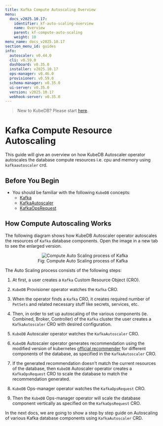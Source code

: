 ```yaml
---
title: Kafka Compute Autoscaling Overview
menu:
  docs_v2025.10.17:
    identifier: kf-auto-scaling-overview
    name: Overview
    parent: kf-compute-auto-scaling
    weight: 10
menu_name: docs_v2025.10.17
section_menu_id: guides
info:
  autoscaler: v0.44.0
  cli: v0.59.0
  dashboard: v0.35.0
  installer: v2025.10.17
  ops-manager: v0.46.0
  provisioner: v0.59.0
  schema-manager: v0.35.0
  ui-server: v0.35.0
  version: v2025.10.17
  webhook-server: v0.35.0
---
```


> New to KubeDB? Please start [here](/docs/v2025.10.17/README).

# Kafka Compute Resource Autoscaling

This guide will give an overview on how KubeDB Autoscaler operator autoscales the database compute resources i.e. cpu and memory using `kafkaautoscaler` crd.

## Before You Begin

- You should be familiar with the following `KubeDB` concepts:
  - [Kafka](/docs/v2025.10.17/guides/kafka/concepts/kafka)
  - [KafkaAutoscaler](/docs/v2025.10.17/guides/kafka/concepts/kafkaautoscaler)
  - [KafkaOpsRequest](/docs/v2025.10.17/guides/kafka/concepts/kafkaopsrequest)

## How Compute Autoscaling Works

The following diagram shows how KubeDB Autoscaler operator autoscales the resources of `Kafka` database components. Open the image in a new tab to see the enlarged version.

<figure align="center">
  <img alt="Compute Auto Scaling process of Kafka" src="/docs/v2025.10.17/images/day-2-operation/kafka/kf-compute-autoscaling.svg">
<figcaption align="center">Fig: Compute Auto Scaling process of Kafka</figcaption>
</figure>

The Auto Scaling process consists of the following steps:

1. At first, a user creates a `Kafka` Custom Resource Object (CRO).

2. `KubeDB` Provisioner operator watches the `Kafka` CRO.

3. When the operator finds a `Kafka` CRO, it creates required number of `PetSets` and related necessary stuff like secrets, services, etc.

4. Then, in order to set up autoscaling of the various components (ie. Combined, Broker, Controller) of the `Kafka` cluster the user creates a `KafkaAutoscaler` CRO with desired configuration.

5. `KubeDB` Autoscaler operator watches the `KafkaAutoscaler` CRO.

6. `KubeDB` Autoscaler operator generates recommendation using the modified version of kubernetes [official recommender](https://github.com/kubernetes/autoscaler/tree/master/vertical-pod-autoscaler/pkg/recommender) for different components of the database, as specified in the `KafkaAutoscaler` CRO.

7. If the generated recommendation doesn't match the current resources of the database, then `KubeDB` Autoscaler operator creates a `KafkaOpsRequest` CRO to scale the database to match the recommendation generated.

8. `KubeDB` Ops-manager operator watches the `KafkaOpsRequest` CRO.

9. Then the `KubeDB` Ops-manager operator will scale the database component vertically as specified on the `KafkaOpsRequest` CRO.

In the next docs, we are going to show a step by step guide on Autoscaling of various Kafka database components using `KafkaAutoscaler` CRD.
